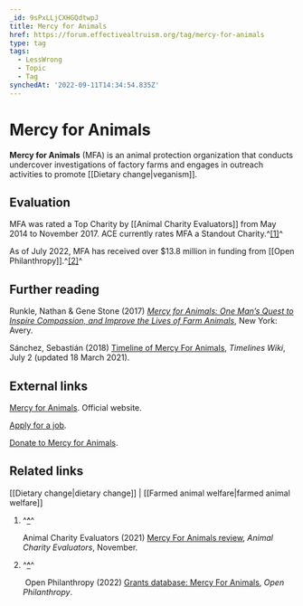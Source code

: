 ```yaml
---
_id: 9sPxLLjCXHGQdtwpJ
title: Mercy for Animals
href: https://forum.effectivealtruism.org/tag/mercy-for-animals
type: tag
tags:
  - LessWrong
  - Topic
  - Tag
synchedAt: '2022-09-11T14:34:54.835Z'
---
```

# Mercy for Animals

**Mercy for Animals** (MFA) is an animal protection organization that conducts undercover investigations of factory farms and engages in outreach activities to promote [[Dietary change|veganism]].

Evaluation
----------

MFA was rated a Top Charity by [[Animal Charity Evaluators]] from May 2014 to November 2017. ACE currently rates MFA a Standout Charity.^[\[1\]](#fnhvmju0ys84)^

As of July 2022, MFA has received over $13.8 million in funding from [[Open Philanthropy]].^[\[2\]](#fnyb3hrvxhp3r)^

Further reading
---------------

Runkle, Nathan & Gene Stone (2017) [*Mercy for Animals: One Man’s Quest to Inspire Compassion, and Improve the Lives of Farm Animals*](https://en.wikipedia.org/wiki/Special:BookSources/978-0-399-57405-4), New York: Avery.

Sánchez, Sebastián (2018) [Timeline of Mercy For Animals](https://timelines.issarice.com/wiki/Timeline_of_Mercy_For_Animals), *Timelines Wiki*, July 2 (updated 18 March 2021‎).

External links
--------------

[Mercy for Animals](https://mercyforanimals.org/). Official website.

[Apply for a job](https://mercyforanimals.org/jobs/).

[Donate to Mercy for Animals](https://act.mercyforanimals.org/page/she-needs-you/donation-form-13).

Related links
-------------

[[Dietary change|dietary change]] | [[Farmed animal welfare|farmed animal welfare]]

1.  ^**[^](#fnrefhvmju0ys84)**^
    
    Animal Charity Evaluators (2021) [Mercy For Animals review](https://animalcharityevaluators.org/charity-review/mercy-for-animals/), *Animal Charity Evaluators*, November.
    
2.  ^**[^](#fnrefyb3hrvxhp3r)**^
    
     Open Philanthropy (2022) [Grants database: Mercy For Animals](https://www.openphilanthropy.org/grants/?q=&organization-name=mercy-for-animals), *Open Philanthropy*.